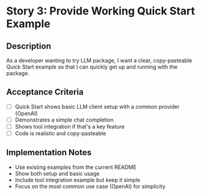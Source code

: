# Story 3: Provide Working Quick Start Example

## Description

As a developer wanting to try LLM package, I want a clear, copy-pasteable Quick Start example so that I can quickly get up and running with the package.

## Acceptance Criteria

- [ ] Quick Start shows basic LLM client setup with a common provider (OpenAI)
- [ ] Demonstrates a simple chat completion
- [ ] Shows tool integration if that's a key feature
- [ ] Code is realistic and copy-pasteable

## Implementation Notes

- Use existing examples from the current README
- Show both setup and basic usage
- Include tool integration example but keep it simple
- Focus on the most common use case (OpenAI) for simplicity